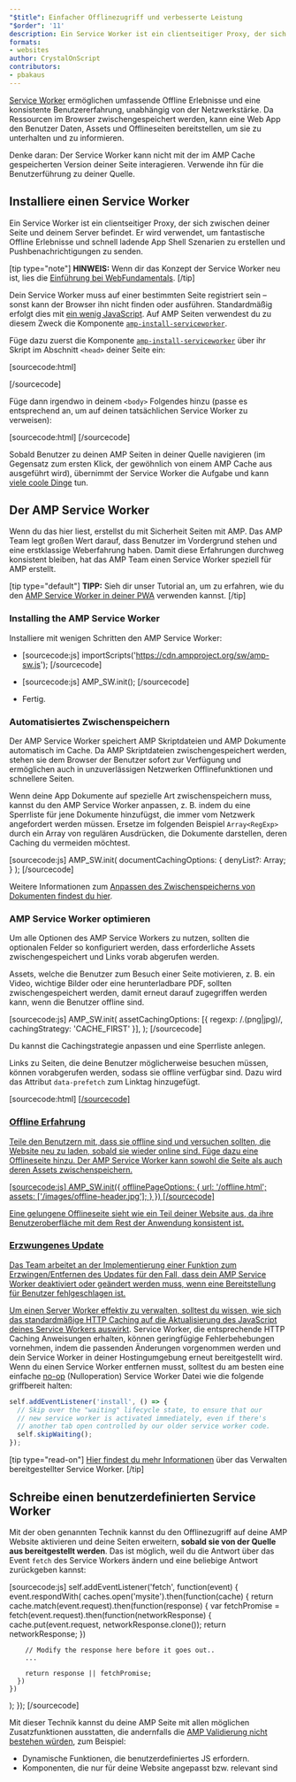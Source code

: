 ```yaml
---
"$title": Einfacher Offlinezugriff und verbesserte Leistung
"$order": '11'
description: Ein Service Worker ist ein clientseitiger Proxy, der sich zwischen deiner Seite und deinem Server befindet. Er wird verwendet, um fantastische Offline Erlebnisse und …
formats:
- websites
author: CrystalOnScript
contributors:
- pbakaus
---
```


[Service Worker](https://developer.mozilla.org/en-US/docs/Web/API/Service_Worker_API) ermöglichen umfassende Offline Erlebnisse und eine konsistente Benutzererfahrung, unabhängig von der Netzwerkstärke. Da Ressourcen im Browser zwischengespeichert werden, kann eine Web App den Benutzer Daten, Assets und Offlineseiten bereitstellen, um sie zu unterhalten und zu informieren.

Denke daran: Der Service Worker kann nicht mit der im AMP Cache gespeicherten Version deiner Seite interagieren. Verwende ihn für die Benutzerführung zu deiner Quelle.

## Installiere einen Service Worker

Ein Service Worker ist ein clientseitiger Proxy, der sich zwischen deiner Seite und deinem Server befindet. Er wird verwendet, um fantastische Offline Erlebnisse und schnell ladende App Shell Szenarien zu erstellen und Pushbenachrichtigungen zu senden.

[tip type="note"] **HINWEIS:** Wenn dir das Konzept der Service Worker neu ist, lies die [Einführung bei WebFundamentals](https://developers.google.com/web/fundamentals/getting-started/primers/service-workers). [/tip]

Dein Service Worker muss auf einer bestimmten Seite registriert sein – sonst kann der Browser ihn nicht finden oder ausführen. Standardmäßig erfolgt dies mit [ein wenig JavaScript](https://developers.google.com/web/fundamentals/instant-and-offline/service-worker/registration). Auf AMP Seiten verwendest du zu diesem Zweck die Komponente [`amp-install-serviceworker`](../../../documentation/components/reference/amp-install-serviceworker.md).

Füge dazu zuerst die Komponente [`amp-install-serviceworker`](../../../documentation/components/reference/amp-install-serviceworker.md) über ihr Skript im Abschnitt `<head>` deiner Seite ein:

[sourcecode:html]

<script async custom-element="amp-install-serviceworker"
  src="https://cdn.ampproject.org/v0/amp-install-serviceworker-0.1.js"></script>

[/sourcecode]

Füge dann irgendwo in deinem `<body>` Folgendes hinzu (passe es entsprechend an, um auf deinen tatsächlichen Service Worker zu verweisen):

[sourcecode:html]
<amp-install-serviceworker
      src="https://www.your-domain.com/serviceworker.js"
      layout="nodisplay">
</amp-install-serviceworker>
[/sourcecode]

Sobald Benutzer zu deinen AMP Seiten in deiner Quelle navigieren (im Gegensatz zum ersten Klick, der gewöhnlich von einem AMP Cache aus ausgeführt wird), übernimmt der Service Worker die Aufgabe und kann [viele coole Dinge](https://developers.google.com/web/fundamentals/instant-and-offline/offline-ux) tun.

## Der AMP Service Worker

Wenn du das hier liest, erstellst du mit Sicherheit Seiten mit AMP. Das AMP Team legt großen Wert darauf, dass Benutzer im Vordergrund stehen und eine erstklassige Weberfahrung haben. Damit diese Erfahrungen durchweg konsistent bleiben, hat das AMP Team einen Service Worker speziell für AMP erstellt.

[tip type="default"] **TIPP:** Sieh dir unser Tutorial an, um zu erfahren, wie du den [AMP Service Worker in deiner PWA](/content/amp-dev/documentation/guides-and-tutorials/optimize-measure/amp_to_pwa.md) verwenden kannst. [/tip]

### Installing the AMP Service Worker

Installiere mit wenigen Schritten den AMP Service Worker:

- [sourcecode:js]  importScripts('https://cdn.ampproject.org/sw/amp-sw.js');  [/sourcecode]

- [sourcecode:js]
      AMP_SW.init();
      [/sourcecode]

- Fertig.

### Automatisiertes Zwischenspeichern

Der AMP Service Worker speichert AMP Skriptdateien und AMP Dokumente automatisch im Cache. Da AMP Skriptdateien zwischengespeichert werden, stehen sie dem Browser der Benutzer sofort zur Verfügung und ermöglichen auch in unzuverlässigen Netzwerken Offlinefunktionen und schnellere Seiten.

Wenn deine App Dokumente auf spezielle Art zwischenspeichern muss, kannst du den AMP Service Worker anpassen, z. B. indem du eine Sperrliste für jene Dokumente hinzufügst, die immer vom Netzwerk angefordert werden müssen. Ersetze im folgenden Beispiel `Array<RegExp>` durch ein Array von regulären Ausdrücken, die Dokumente darstellen, deren Caching du vermeiden möchtest.

[sourcecode:js]
AMP_SW.init(
documentCachingOptions: {
denyList?: Array<RegExp>;
}
);
[/sourcecode]

Weitere Informationen zum [Anpassen des Zwischenspeicherns von Dokumenten findest du hier](https://github.com/ampproject/amp-sw/tree/master/src/modules/document-caching).

### AMP Service Worker optimieren

Um alle Optionen des AMP Service Workers zu nutzen, sollten die optionalen Felder so konfiguriert werden, dass erforderliche Assets zwischengespeichert und Links vorab abgerufen werden.

Assets, welche die Benutzer zum Besuch einer Seite motivieren, z. B. ein Video, wichtige Bilder oder eine herunterladbare PDF, sollten zwischengespeichert werden, damit erneut darauf zugegriffen werden kann, wenn die Benutzer offline sind.

[sourcecode:js]
AMP_SW.init(
assetCachingOptions: [{
regexp: /\.(png|jpg)/,
cachingStrategy: 'CACHE_FIRST'
}],
);
[/sourcecode]

Du kannst die Cachingstrategie anpassen und eine Sperrliste anlegen.

Links zu Seiten, die deine Benutzer möglicherweise besuchen müssen, können vorabgerufen werden, sodass sie offline verfügbar sind. Dazu wird das Attribut `data-prefetch` zum Linktag hinzugefügt.

[sourcecode:html]
<a href='....' data-rel='prefetch' />
[/sourcecode]

### Offline Erfahrung

Teile den Benutzern mit, dass sie offline sind und versuchen sollten, die Website neu zu laden, sobald sie wieder online sind. Füge dazu eine Offlineseite hinzu. Der AMP Service Worker kann sowohl die Seite als auch deren Assets zwischenspeichern.

[sourcecode:js]
AMP_SW.init({
offlinePageOptions: {
url: '/offline.html';
assets: ['/images/offline-header.jpg'];
}
})
[/sourcecode]

Eine gelungene Offlineseite sieht wie ein Teil deiner Website aus, da ihre Benutzeroberfläche mit dem Rest der Anwendung konsistent ist.

### Erzwungenes Update

Das Team arbeitet an der Implementierung einer Funktion zum Erzwingen/Entfernen des Updates für den Fall, dass dein AMP Service Worker deaktiviert oder geändert werden muss, wenn eine Bereitstellung für Benutzer fehlgeschlagen ist.

Um einen Server Worker effektiv zu verwalten, solltest du wissen, wie sich das [standardmäßige HTTP Caching auf die Aktualisierung des JavaScript deines Service Workers auswirkt](https://developers.google.com/web/updates/2018/06/fresher-sw). Service Worker, die entsprechende HTTP Caching Anweisungen erhalten, können geringfügige Fehlerbehebungen vornehmen, indem die passenden Änderungen vorgenommen werden und dein Service Worker in deiner Hostingumgebung erneut bereitgestellt wird. Wenn du einen Service Worker entfernen musst, solltest du am besten eine einfache [no-op](https://en.wikipedia.org/wiki/NOP) (Nulloperation) Service Worker Datei wie die folgende griffbereit halten:

```js
self.addEventListener('install', () => {
  // Skip over the "waiting" lifecycle state, to ensure that our
  // new service worker is activated immediately, even if there's
  // another tab open controlled by our older service worker code.
  self.skipWaiting();
});
```

[tip type="read-on"] [Hier findest du mehr Informationen](https://stackoverflow.com/questions/33986976/how-can-i-remove-a-buggy-service-worker-or-implement-a-kill-switch/38980776#38980776) über das Verwalten bereitgestellter Service Worker. [/tip]

## Schreibe einen benutzerdefinierten Service Worker

Mit der oben genannten Technik kannst du den Offlinezugriff auf deine AMP Website aktivieren und deine Seiten erweitern, **sobald sie von der Quelle aus bereitgestellt werden**. Das ist möglich, weil du die Antwort über das Event `fetch` des Service Workers ändern und eine beliebige Antwort zurückgeben kannst:

[sourcecode:js]
self.addEventListener('fetch', function(event) {
event.respondWith(
caches.open('mysite').then(function(cache) {
return cache.match(event.request).then(function(response) {
var fetchPromise = fetch(event.request).then(function(networkResponse) {
cache.put(event.request, networkResponse.clone());
return networkResponse;
})

        // Modify the response here before it goes out..
        ...

        return response || fetchPromise;
      })
    })

);
});
[/sourcecode]

Mit dieser Technik kannst du deine AMP Seite mit allen möglichen Zusatzfunktionen ausstatten, die andernfalls die [AMP Validierung nicht bestehen würden](../../../documentation/guides-and-tutorials/learn/validation-workflow/validate_amp.md), zum Beispiel:

- Dynamische Funktionen, die benutzerdefiniertes JS erfordern.
- Komponenten, die nur für deine Website angepasst bzw. relevant sind
